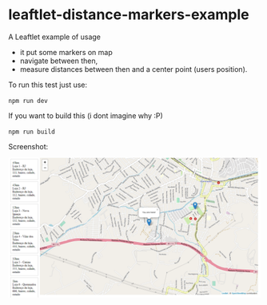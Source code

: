 # leaftlet-distance-markers-example
A Leaftlet example of usage

- it put some markers on map 
- navigate between then, 
- measure distances between then and a center point (users position). 

To run this test just use:

``npm run dev``

If you want to build this (i dont imagine why :P)

``npm run build``

Screenshot:

![A screenshot of this map usage example](https://github.com/eutobias/leaftlet-distance-markers-example/raw/main/screenshot.png)

